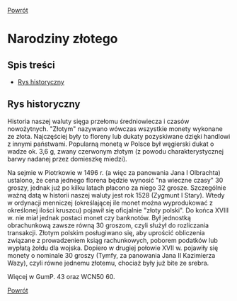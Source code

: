 [Powrót](https://numizmatyka.satola.net)


# Narodziny złotego

## Spis treści

- [Rys historyczny](#rys)


<a id='rys'></a>
## Rys historyczny
Historia naszej waluty sięga przełomu średniowiecza i czasów nowożytnych. "Złotym" nazywano wówczas wszystkie monety wykonane ze złota. Najczęściej były to floreny lub dukaty pozyskiwane dzięki handlowi z innymi państwami. Popularną monetą w Polsce był węgierski dukat o wadze ok. 3,6 g, zwany czerwonym złotym (z powodu charakterystycznej barwy nadanej przez domieszkę miedzi).

Na sejmie w Piotrkowie w 1496 r. (a więc za panowania Jana I Olbrachta) ustalono, że cena jednego florena będzie wynosić "na wieczne czasy" 30 groszy, jednak już po kilku latach płacono za niego 32 grosze. Szczególnie ważną datą w historii naszej waluty jest rok 1528 (Zygmunt I Stary). Wtedy w ordynacji menniczej (określającej ile monet można wyprodukować z określonej ilości kruszcu) pojawił się oficjalnie "złoty polski". Do końca XVIII w. nie miał jednak postaci monet czy banknotów. Był jednostką obrachunkową zawsze równą 30 groszom, czyli służył do rozliczania transakcji. Złotym polskim posługiwano się, aby uprościć obliczenia związane z prowadzeniem ksiąg rachunkowych, poborem podatków lub wypłatą żołdu dla wojska. Dopiero w drugiej połowie XVII w. pojawiły się monety o nominale 30 groszy (Tymfy, za panowania Jana II Kazimierza Wazy), czyli równe jednemu złotemu, chociaż były już bite ze srebra.

Więcej w GumP. 43 oraz WCN50 60.


[Powrót](https://numizmatyka.satola.net)